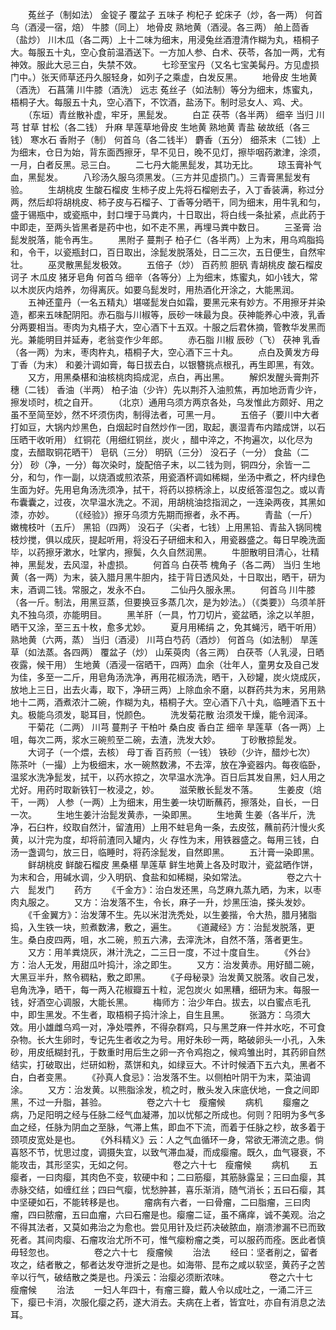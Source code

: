 <!-- { "loadSidebar": true } -->
　　菟丝子（制如法） 金锭子 覆盆子 五味子 枸杞子 蛇床子（炒，各一两） 何首乌（酒浸一宿，焙） 牛膝（同上） 地骨皮 熟地黄（酒浸。各三两） 舶上茴香（盐炒） 川木瓜（各二两）上十二味为细末，用浸兔丝酒澄清作糊为丸，梧桐子大。每服五十丸，空心食前温酒送下。一方加人参、白术、茯苓，各加一两，尤有神效。服此大忌三白，失禁不效。
　　七珍至宝丹（又名七宝美髯丹。方见虚损门中。）张天师草还丹久服轻身，如列子之乘虚，白发反黑。
　　地骨皮 生地黄（酒洗） 石菖蒲 川牛膝（酒洗） 远志 菟丝子（如法制）等分为细末，炼蜜丸，梧桐子大。每服五十丸，空心酒下，不饮酒，盐汤下。制时忌女人、鸡、犬。
　　（东垣）青丝散补虚，牢牙，黑髭发。
　　白芷 茯苓（各半两） 细辛 当归 川芎 甘草 甘松（各二钱） 升麻 旱莲草地骨皮 生地黄 熟地黄 青盐 破故纸（各三钱） 寒水石 香附子（制） 何首乌（各二钱半） 麝香（五分） 细茶末（二钱）上为细末，仓日为始，背东面西擦牙，早不见日，晚不见灯，擦毕咽药漱津，涂须，一月，白者反黑。忌三白。
　　二七丹大能黑髭发，其功无比。
　　琼玉膏补气血，黑髭发。
　　八珍汤久服乌须黑发。（三方并见虚损门。）三青膏黑髭发有验。
　　生胡桃皮 生酸石榴皮 生柿子皮上先将石榴剜去子，入丁香装满，称过分两，然后却将胡桃皮、柿子皮与石榴子、丁香等分晒干，同为细末，用牛乳和匀，盛于锡瓶中，或瓷瓶中，封口埋于马粪内，十日取出，将白线一条扯紧，点此药于中即走，至两头皆黑者是药中也，如不走不黑，再埋马粪中数日。
　　三圣膏 治髭发脱落，能令再生。
　　黑附子 蔓荆子 柏子仁（各半两）上为末，用乌鸡脂捣和，令干，以瓷瓶封口，百日取出，涂髭发脱落处，日二三次，五日便生，自然牢壮。
　　巫灵散黑髭发极效。
　　五倍子（炒） 百药煎 胆矾 青胡桃皮 酸石榴皮 诃子 木瓜皮 猪牙皂角 何首乌 细辛（各等分）上为细末，炼蜜丸，如小钱大，常以木炭灰内焙养，勿得离灰。如要乌髭发时，用热酒化开涂之，大能黑润。
　　五神还童丹（一名五精丸）堪嗟髭发白如霜，要黑元来有妙方。不用擦牙并染造，都来五味配阴阳。赤石脂与川椒等，辰砂一味最为良。茯神能养心中液，乳香分两要相当。枣肉为丸梧子大，空心酒下十五双。十服之后君休摘，管教华发黑而光。兼能明目并延寿，老翁变作少年郎。
　　赤石脂 川椒 辰砂（飞） 茯神 乳香（各一两）为末，枣肉杵丸，梧桐子大，空心酒下三十丸。
　　点白及黄发方母丁香（为末） 和姜汁调如膏，每日拔去白，以银簪挑点根孔，再生即黑，有效。
　　又方，用黑桑椹和油核桃肉捣成泥，点白，再出黑。
　　解炽发醒头膏荆芥穗（二钱） 香油（半两） 柏子油（少许）先以荆芥入油煎焦，再加地沥青少许，擦发顷时，梳之自开。
　　（北京）通用乌须方两京各处，乌发惟此方颇好、用之虽不至简至妙，然不坏须伤肉，制得法者，可黑一月。
　　五倍子（要川中大者打如豆，大锅内炒黑色，白烟起时自然炒作一团，取起，裹湿青布内踏成饼，以石压晒干收听用） 红铜花（用细红铜丝，炭火 ，醋中淬之，不拘遍次，以化尽为度，去醋取铜花晒干） 皂矾（三分） 明矾（三分） 没石子（一分） 食盐（二分） 砂（净，一分）每次染时，旋配倍子末，以二钱为则，铜四分，余皆一二分，和匀，作一副，以烧酒或煎浓茶，用瓷酒杯调如稀糊，坐汤中煮之，杯内绿色生面为好。先用皂角汤洗须净，拭干，将药以掠柄涂上，以皮纸答湿包之。或以青布囊囊之，过夜，次早温水洗之。不润，用胡桃油捻指润之，一连染两夜，其黑如漆，亦妙。
　　（《经验》）擦牙乌须方先期而擦者，永不再。
　　青盐（一斤） 嫩槐枝叶（五斤） 黑铅（四两） 没石子（尖者，七钱）上用黑铅、青盐入锅同槐枝炒搅，俱以成灰，提起听用，将没石子研细末和入，用瓷器盛之。每日早晚洗面毕，以药擦牙漱水，吐掌内，擦鬓，久久自然润黑。
　　牛胆散明目清心，壮精神，黑髭发，去风湿，补虚损。
　　何首乌 白茯苓 槐角子（各二两） 当归 生地黄（各一两）为末，装入腊月黑牛胆内，挂于背日透风处，十日取出，晒干，研为末，酒调二钱。常服之，发永不白。
　　二仙丹久服永黑。
　　何首乌 川牛膝（各一斤。制法，用黑豆蒸，但要换豆多蒸几次，是为妙法。）（《类要》）乌须羊肝丸不独乌须，亦能明目。
　　黑羊肝（一具，竹刀切片，瓷盆晒，涂之以羊胆，晒干又涂，至三五十枚，愈多尤妙。
　　夏月用稀绢 之，免其蝇污，晒干听用） 熟地黄（六两，蒸） 当归（酒浸） 川芎白芍药（酒炒） 何首乌（如法制） 旱莲草（如法蒸。各四两） 覆盆子（炒） 山茱萸肉（各三两） 白茯苓（人乳浸，日晒夜露，候干用） 生地黄（酒浸一宿晒干，四两）血余（壮年人，童男女及自己发为佳，多至一二斤，用皂角汤洗净，再用花椒汤洗，晒干，入砂罐，炭火烧成灰，放地上三日，出去火毒，取下，净研三两）上除血余不磨，以群药共为末，另用熟地十二两，酒煮浓汁二碗，作糊为丸，梧桐子大。空心酒下八十丸，临睡酒下五十丸。极能乌须发，聪耳目，悦颜色。
　　洗发菊花散 治须发干燥，能令润泽。
　　干菊花（二两） 川芎 蔓荆子 干柏叶 桑白皮 香白芷 细辛 旱莲草（各一两）上咀，每次二两，浆水三碗煎至二碗，去渣，洗发大妙。
　　丁砂散掠髭发。
　　大诃子（一个煨，去核） 母丁香 百药煎（一钱） 铁砂（少许，醋炒七次） 陈茶叶（一撮）上为极细末，水一碗熬数沸，不去滓，放在净瓷器内。每夜临卧，温浆水洗净髭发，拭干，以药水掠之，次早温水洗净。百日后其发自黑，妇人用之尤好。用药时取新铁钉一枚浸之，妙。
　　滋荣散长髭发不落。
　　生姜皮（焙干，一两） 人参（一两）上为细末，用生姜一块切断蘸药，擦落处，自长，一日一次。
　　生地生姜汁治髭发黄赤，一染即黑。
　　生地黄 生姜（各半斤，洗净，石臼杵，绞取自然汁，留渣用）上用不蛀皂角一条，去皮弦，蘸前药汁慢火炙黄，以汁完为度，却将前渣同入罐内，火 存性为末，用铁器盛之。每用三钱，白汤一盏调匀，放三日，临睡时，将药涂髭发，自然即黑。
　　五汁膏一染即黑。
　　鲜胡桃皮 鲜酸石榴皮 黑桑椹 旱莲草 鲜生地黄上各及时取汁，瓷盆晒作饼，为末和合，用碱水调，少入明矾、食盐和如稀糊，染如常法。
　　
　　卷之六十六　髭发门
　　药方
　　《千金方》：治白发还黑，乌芝麻九蒸九晒，为末，以枣肉丸服之。
　　又方：治发落不生，令长，麻子一升，炒黑压油，搽头发妙。
　　《千金翼方》：治发薄不生。先以米泔洗秃处，以生姜揩，令大热，腊月猪脂捣，入生铁一块，煎煮数沸，敷之，遍生。
　　《道藏经》方：治髭发脱落，更生。桑白皮四两，咀，水二碗，煎五六沸，去滓洗沐，自然不落，落者更生。
　　又方：用羊粪烧灰，淋汁洗之，二三日一度，不过十度自生。
　　《外台》方：治人无发，用甜瓜叶捣汁，涂之即生。
　　又方：治发黄赤。用好醋二碗，大黑豆半升，熬令稠粘，敷之即黑。
　　《子母秘录》治发黄又脱落。收自己发，皂角洗净，晒干，每一两入花椒瓣五十粒，泥包炭火 如黑糟，细研为末。每服一钱，好酒空心调服，大能长黑。
　　梅师方：治少年白。拔去，以白蜜点毛孔中，即生黑发。不生者，取梧桐子捣汁涂上，自生且黑。
　　张潞方：乌须大效。用小雄雌乌鸡一对，净处喂养，不得杂群鸡，只与黑芝麻一件并水吃，不可食杂物。长大生卵时，专记先生者收之为号。用好朱砂一两，略破卵头一小孔，入朱砂，用皮纸糊封孔，于数重时用后生之卵一齐令鸡抱之，候鸡雏出时，其药卵自然结实，打破取出，烂研如粉，蒸饼和丸，如绿豆大。不计时候酒下五六丸，黑者不白，白者变黑。
　　《孙真人食忌》：治发落不生。以侧柏叶阴干为末，菜油调涂。
　　又方：治发黄。以熊脂涂发，梳之时，散头发入床底伏地，一食之间即黑，不过一升脂，甚验。
　　
　　卷之六十七　瘦瘤候
　　病机
　　瘿瘤之病，乃足阳明之经与任脉二经气血凝滞，加以忧郁之所成也。何则？阳明为多气多血之经，任脉为阴血之至脉，气滞上焦，即血不下流，而着于任脉之杪，故多着于颈项皮宽处是也。
　　《外科精义》云：人之气血循环一身，常欲无滞流之患。倘喜怒不节，忧思过度，调摄失宜，以致气滞血凝，而成瘿瘤。既久，血气寝衰，不能攻击，其形坚实，无如之何。
　　
　　卷之六十七　瘦瘤候
　　病机
　　五瘿者，一曰肉瘿，其肉色不变，软硬中和；二曰筋瘿，其筋脉露呈；三曰血瘿，其赤脉交结，如缠红丝；四曰气瘿，忧愁肿甚，喜乐渐消，随气消长；五曰石瘿，其中坚硬如石，不能转移是也。
　　瘤病有六者，一曰骨瘤，二曰脂瘤，三曰肉瘤，四曰脓瘤，五曰血瘤，六曰石瘤是也。瘿瘤二证，虽不痛痒，诚不美观。治之不得其法者，又莫如弗治之为愈也。尝见用针及烂药决破脓血，崩溃渗漏不已而致死者。其间肉瘿、石瘤攻治尤所不可，惟气瘿粉瘤之类，可以服药而痊。医此者慎毋轻忽也。
　　
　　卷之六十七　瘦瘤候
　　治法
　　经曰：坚者削之，留者攻之，结者散之，郁者达发夺泄折之是也。如海带、昆布之咸以软坚，黄药子之苦辛以行气，破结散之类是也。丹溪云：治瘿必须断浓味。
　　
　　卷之六十七　瘦瘤候
　　治法
　　一妇人年四十，有瘤三瓣，戴人令以成吐之，一涌二汗三下，瘿已卡消，次服化瘿之药，遂大消去。夫病在上者，皆宜吐，亦自有消息之法耳。
